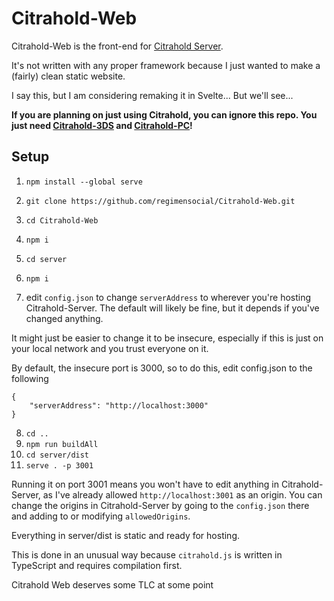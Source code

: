 # Citrahold-Web
Citrahold-Web is the front-end for [Citrahold Server](https://github.com/regimensocial/Citrahold-Server).

It's not written with any proper framework because I just wanted to make a (fairly) clean static website.

I say this, but I am considering remaking it in Svelte... But we'll see...

**If you are planning on just using Citrahold, you can ignore this repo. You just need [Citrahold-3DS](https://github.com/regimensocial/Citrahold-3DS) and [Citrahold-PC](https://github.com/regimensocial/citraholdUI/)!**

## Setup


1. `npm install --global serve` 
2. `git clone https://github.com/regimensocial/Citrahold-Web.git`
3. `cd Citrahold-Web`
4. `npm i`
5. `cd server`
6. `npm i`

7. edit `config.json` to change `serverAddress` to wherever you're hosting Citrahold-Server. The default will likely be fine, but it depends if you've changed anything.

It might just be easier to change it to be insecure, especially if this is just on your local network and you trust everyone on it.

By default, the insecure port is 3000, so to do this, edit config.json to the following

```
{
    "serverAddress": "http://localhost:3000"
}
```

8. `cd ..`
9. `npm run buildAll`
10. `cd server/dist`
11. `serve . -p 3001` 

Running it on port 3001 means you won't have to edit anything in Citrahold-Server, as I've already allowed `http://localhost:3001` as an origin. You can change the origins in Citrahold-Server by going to the `config.json` there and adding to or modifying `allowedOrigins`.

Everything in server/dist is static and ready for hosting. 

This is done in an unusual way because `citrahold.js` is written in TypeScript and requires compilation first.

Citrahold Web deserves some TLC at some point
